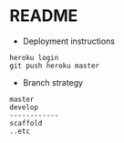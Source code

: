 # README

* Deployment instructions
```
heroku login
git push heroku master 
```
* Branch strategy
```
master
develop
------------
scaffold
..etc
```
